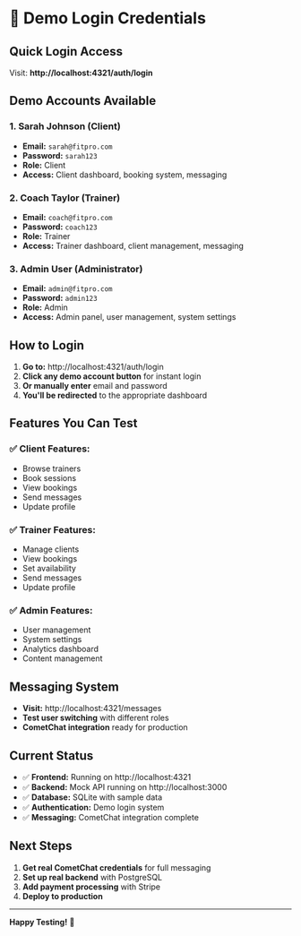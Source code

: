 # 🧪 Demo Login Credentials

## Quick Login Access

Visit: **http://localhost:4321/auth/login**

## Demo Accounts Available

### 1. **Sarah Johnson** (Client)
- **Email:** `sarah@fitpro.com`
- **Password:** `sarah123`
- **Role:** Client
- **Access:** Client dashboard, booking system, messaging

### 2. **Coach Taylor** (Trainer)
- **Email:** `coach@fitpro.com`
- **Password:** `coach123`
- **Role:** Trainer
- **Access:** Trainer dashboard, client management, messaging

### 3. **Admin User** (Administrator)
- **Email:** `admin@fitpro.com`
- **Password:** `admin123`
- **Role:** Admin
- **Access:** Admin panel, user management, system settings

## How to Login

1. **Go to:** http://localhost:4321/auth/login
2. **Click any demo account button** for instant login
3. **Or manually enter** email and password
4. **You'll be redirected** to the appropriate dashboard

## Features You Can Test

### ✅ **Client Features:**
- Browse trainers
- Book sessions
- View bookings
- Send messages
- Update profile

### ✅ **Trainer Features:**
- Manage clients
- View bookings
- Set availability
- Send messages
- Update profile

### ✅ **Admin Features:**
- User management
- System settings
- Analytics dashboard
- Content management

## Messaging System

- **Visit:** http://localhost:4321/messages
- **Test user switching** with different roles
- **CometChat integration** ready for production

## Current Status

- ✅ **Frontend:** Running on http://localhost:4321
- ✅ **Backend:** Mock API running on http://localhost:3000
- ✅ **Database:** SQLite with sample data
- ✅ **Authentication:** Demo login system
- ✅ **Messaging:** CometChat integration complete

## Next Steps

1. **Get real CometChat credentials** for full messaging
2. **Set up real backend** with PostgreSQL
3. **Add payment processing** with Stripe
4. **Deploy to production**

---

**Happy Testing!** 🚀
